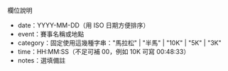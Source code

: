 欄位說明
* date：YYYY-MM-DD（用 ISO 日期方便排序）
* event：賽事名稱或地點
* category：固定使用這幾種字串："馬拉松" | "半馬" | "10K" | "5K" | "3K"
* time：HH:MM:SS（不足可補 00，例如 10K 可寫 00:48:33）
* notes：選填備註
